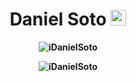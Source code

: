 <h1 align="center">
    <strong>Daniel Soto<strong/>
    <img src="https://media.tenor.com/D1o2SU5HIdIAAAAi/estrella-bling.gif" width="25px">
</h1>
<p align="center"><img src="https://komarev.com/ghpvc/?username=iDanielSoto&color=blue&style=flat-square" alt="iDanielSoto"/>
</p>
<div align="center"><img align="center" src="https://github-readme-stats.vercel.app/api/top-langs/?username=iDanielSoto&layout=donut" alt="iDanielSoto"/>
</div>

